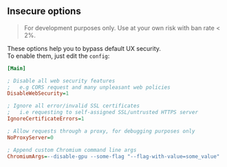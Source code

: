 ## Insecure options

> For development purposes only. Use at your own risk with ban rate < 2%.

These options help you to bypass default UX security.<br>
To enable them, just edit the `config`:

```ini
[Main]

; Disable all web security features
;   e.g CORS request and many unpleasant web policies
DisableWebSecurity=1

; Ignore all error/invalid SSL certificates
;	i.e requesting to self-assigned SSL/untrusted HTTPS server
IgnoreCertificateErrors=1

; Allow requests through a proxy, for debugging purposes only
NoProxyServer=0

; Append custom Chromium command line args
ChromiumArgs=--disable-gpu --some-flag "--flag-with-value=some_value"

```
